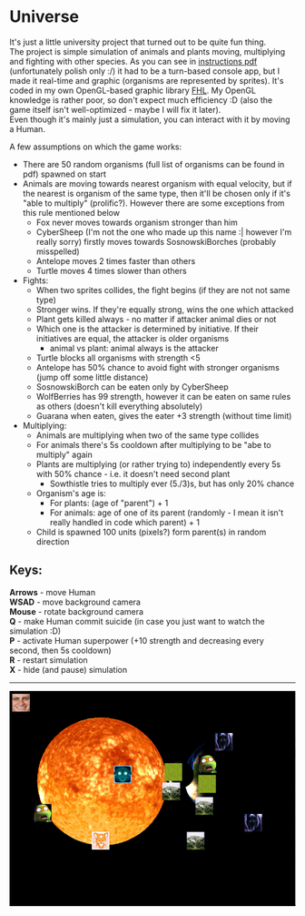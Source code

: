 # Universe
It's just a little university project that turned out to be quite fun thing.  
The project is simple simulation of animals and plants moving, multiplying and fighting with other species.
As you can see in [instructions pdf](instr.pdf) (unfortunately polish only :/) it had to be a turn-based console app, 
but I made it real-time and graphic (organisms are represented by sprites). It's coded in my own OpenGL-based graphic library [FHL](https://github.com/Crisspl/FHL).
My OpenGL knowledge is rather poor, so don't expect much efficiency :D (also the game itself isn't well-optimized - maybe I will fix it later).  
Even though it's mainly just a simulation, you can interact with it by moving a Human.  
  
A few assumptions on which the game works:  
* There are 50 random organisms (full list of organisms can be found in pdf) spawned on start
* Animals are moving towards nearest organism with equal velocity, but if the nearest is organism of the same type,
then it'll be chosen only if it's "able to multiply" (prolific?). However there are some exceptions from this rule mentioned below
  * Fox never moves towards organism stronger than him
  * CyberSheep (I'm not the one who made up this name :| however I'm really sorry) firstly moves towards SosnowskiBorches (probably misspelled)
  * Antelope moves 2 times faster than others
  * Turtle moves 4 times slower than others
* Fights:
  * When two sprites collides, the fight begins (if they are not not same type)
  * Stronger wins. If they're equally strong, wins the one which attacked
  * Plant gets killed always - no matter if attacker animal dies or not
  * Which one is the attacker is determined by initiative. If their initiatives are equal, the attacker is older organisms
    * animal vs plant: animal always is the attacker
  * Turtle blocks all organisms with strength <5
  * Antelope has 50% chance to avoid fight with stronger organisms (jump off some little distance)
  * SosnowskiBorch can be eaten only by CyberSheep
  * WolfBerries has 99 strength, however it can be eaten on same rules as others (doesn't kill everything absolutely)
  * Guarana when eaten, gives the eater +3 strength (without time limit)
* Multiplying:
  * Animals are multiplying when two of the same type collides
  * For animals there's 5s cooldown after multiplying to be "abe to multiply" again
  * Plants are multiplying (or rather trying to) independently every 5s with 50% chance - i.e. it doesn't need second plant
    * Sowthistle tries to multiply ever (5./3)s, but has only 20% chance
  * Organism's age is:
    * For plants: (age of "parent") + 1
    * For animals: age of one of its parent (randomly - I mean it isn't really handled in code which parent) + 1
  * Child is spawned 100 units (pixels?) form parent(s) in random direction
## Keys:
**Arrows** - move Human  
**WSAD** - move background camera  
**Mouse** - rotate background camera  
**Q** - make Human commit suicide (in case you just want to watch the simulation :D)  
**P** - activate Human superpower (+10 strength and decreasing every second, then 5s cooldown)  
**R** - restart simulation  
**X** - hide (and pause) simulation  
  
---
  
![](/img/img.png?raw=true)